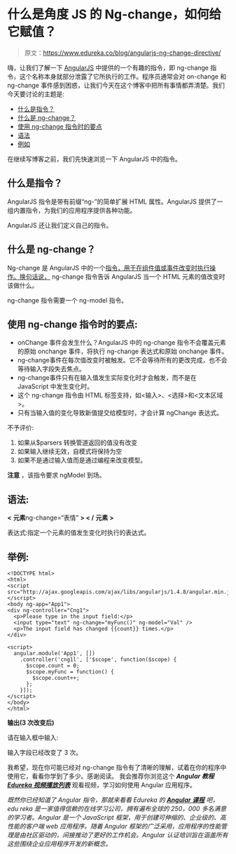 # 什么是角度 JS 的 Ng-change，如何给它赋值？

> 原文：<https://www.edureka.co/blog/angularjs-ng-change-directive/>

嗨，让我们了解一下 [AngularJS](https://www.edureka.co/blog/angular-tutorial/) 中提供的一个有趣的指令，即 ng-change 指令，这个名称本身就部分泄露了它所执行的工作。程序员通常会对 on-change 和 ng-change 事件感到困惑，让我们今天在这个博客中把所有事情都弄清楚。我们今天要讨论的主题是:

*   [什么是指令？](#directive)
*   [什么是 ng-change？](#ng-change)
*   [使用 ng-change 指令时的要点](#points)
*   [语法](#syntax)
*   [例如](#example)

在继续写博客之前，我们先快速浏览一下 AngularJS 中的指令。

## 什么是指令？

AngularJS 指令是带有前缀“ng-”的简单扩展 HTML 属性。AngularJS 提供了一组内置指令，为我们的应用程序提供各种功能。

AngularJS 还让我们定义自己的指令。

## **什么是 ng-change？**

Ng-change 是 AngularJS 中的一个[指令，用于在组件值或事件改变时执行操作。换句话说，](https://www.edureka.co/blog/angular-directive/) ng-change 指令告诉 AngularJS 当一个 HTML 元素的值改变时该做什么。

ng-change 指令需要一个 ng-model 指令。

## **使用 ng-change 指令时的要点:**

*   onChange 事件会发生什么？AngularJS 中的 ng-change 指令不会覆盖元素的原始 onchange 事件，将执行 ng-change 表达式和原始 onchange 事件。
*   ng-change事件在每次值改变时被触发。它不会等待所有的更改完成，也不会等待输入字段失去焦点。
*   ng-change事件只有在输入值发生实际变化时才会触发，而不是在 JavaScript 中发生变化时。
*   这个 ng-change 指令由 HTML 标签支持，如<输入>、<选择>和<文本区域>。
*   只有当输入值的变化导致新值提交给模型时，才会计算 ngChange 表达式。

不予评价:

1.  如果从$parsers 转换管道返回的值没有改变
2.  如果输入继续无效，自模式将保持为空
3.  如果不是通过输入值而是通过编程来改变模型。

**注意** ，该指令要求 ngModel 到场。

## **语法:**

**<** **元素**ng-change=“表情” **> < /** **元素** **>**

表达式:指定一个元素的值发生变化时执行的表达式。

## **举例:**

```
<!DOCTYPE html>  
<html>  
<script src="http://ajax.googleapis.com/ajax/libs/angularjs/1.4.8/angular.min.js"></script>  
<body ng-app="App1">  
<div ng-controller="Cng1">  
  <p>Please type in the input field:</p>  
  <input type="text" ng-change="myFunc()" ng-model="Val" />  
  <p>The input field has changed {{count}} times.</p>  
</div>  

<script>  
  angular.module('App1', [])  
    .controller('cng1l', ['$scope', function($scope) {  
      $scope.count = 0;  
      $scope.myFunc = function() {  
        $scope.count++;  
      };  
    }]);  
</script>  
</body>  
</html>  

```

**输出(3 次改变后)**

请在输入框中输入:

输入字段已经改变了 3 次。

我希望，现在你可能已经对 ng-change 指令有了清晰的理解，试着在你的程序中使用它，看看你学到了多少。感谢阅读。 我会推荐你浏览这个 ***Angular 教程 [Edureka 视频播放列表](https://www.youtube.com/playlist?list=PL9ooVrP1hQOFyAdwmvyPgFlbiBKiDoTa_)*** 观看视频，学习如何使用 Angular 应用程序。

*既然你已经知道了 Angular 指令，那就来看看 Edureka 的 [**Angular 课程**](https://www.edureka.co/angular-training) 吧，edu reka 是一家值得信赖的在线学习公司，拥有遍布全球的 250，000 多名满意的学习者。Angular 是一个 JavaScript 框架，用于创建可伸缩的、企业级的、高性能的客户端 web 应用程序。随着 Angular 框架的广泛采用，应用程序的性能管理是由社区驱动的，间接推动了更好的工作机会。Angular 认证培训旨在涵盖所有这些围绕企业应用程序开发的新概念。*